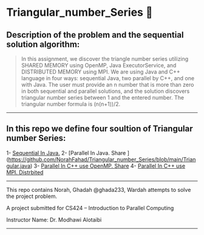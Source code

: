 # Triangular_number_Series :small_red_triangle:

## Description of the problem and the sequential solution algorithm:
>In this assignment, we discover the triangle number series utilizing SHARED MEMORY using OpenMP, Java ExecutorService, and DISTRIBUTED MEMORY using MPI. We are using Java and C++ language in four ways: sequential Java, two parallel by C++, and one with Java. The user must provide an n number that is more than zero in both sequential and parallel solutions, and the solution discovers triangular number series between 1 and the entered number. The triangular number formula is (n(n+1))/2. 
--------------------------------------------------------------------------------------------------

## In this repo we define four soultion of Triangular number Series:
1- [Sequential In Java.](https://github.com/NorahFahad/Triangular_number_Series/blob/main/TriangularS.java)
2- [Parallel In Java. Share ] (https://github.com/NorahFahad/Triangular_number_Series/blob/main/Triangular.java)
3- [Parallel In C++ use OpenMP. Share](https://github.com/NorahFahad/Triangular_number_Series/blob/main/TiangularOpenMP.cpp)
4- [Parallel In C++ use MPI. Distrbited](https://github.com/NorahFahad/Triangular_number_Series/blob/main/triangularMPI.cpp)

---------------------------------------------------------------------------------------------------------

This repo contains  Norah, Ghadah @ghada233, Wardah attempts to solve the project problem.

A project submitted for CS424 – Introduction to Parallel Computing

Instructor Name: Dr. Modhawi Alotaibi

-------------------------------------------------

